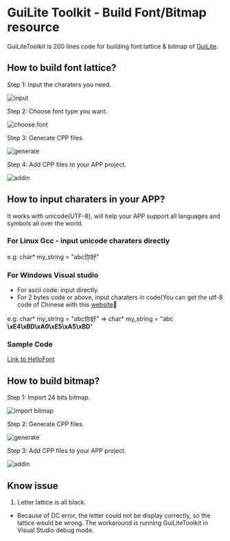 # GuiLite Toolkit - Build Font/Bitmap resource
GuiLiteToolkit is 200 lines code for building font lattice & bitmap of [GuiLite](https://github.com/idea4good/GuiLite).

## How to build font lattice?
Step 1: Input the charaters you need.

![input](doc/input.jpg)

Step 2: Choose font type you want.

![choose.font](doc/choose.font.jpg)

Step 3: Generate CPP files.

![generate](doc/generate_font.jpg)

Step 4: Add CPP files to your APP project.

![addin](doc/addin_font.jpg)

## How to input charaters in your APP?
It works with unicode(UTF-8), will help your APP support all languages and symbols all over the world.
### For Linux Gcc - input unicode charaters directly
e.g: char* my_string = "abc你好"
### For Windows Visual studio
 - For ascii code: input directly.
 - For 2 bytes code or above, input charaters in code(You can get the utf-8 code of Chinese with this [website](https://www.browserling.com/tools/utf8-encode)🔑
 
 e.g: char* my_string = "abc你好" => char* my_string = "abc **\xE4\xBD\xA0\xE5\xA5\xBD**"
### Sample Code
[Link to HelloFont](https://github.com/idea4good/GuiLiteSamples/blob/master/HelloFont/UIcode/UIcode.cpp)

## How to build bitmap?
Step 1: Import 24 bits bitmap.

![import bitmap](doc/import_bitmap.jpg)

Step 2: Generate CPP files.

![generate](doc/generate_bitmap.jpg)

Step 3: Add CPP files to your APP project.

![addin](doc/addin_bitmap.jpg)

## Know issue
1. Letter lattice is all black.
- Because of DC error, the letter could not be display correctly, so the lattice would be wrong. The workaround is running GuiLiteToolkit in Visual Studio debug mode.

